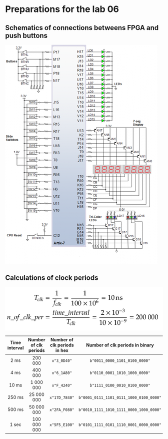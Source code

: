 # Preparations for the lab 06

## Schematics of connections betweens FPGA and push buttons
![Schematic](img/schematic_basic_io.png)

## Calculations of clock periods
![Equations](img/equations.png)

| **Time interval** | **Number of clk periods** | **Number of clk periods in hex**  | **Number of clk periods in binary**     | 
| :-:               | :-:                       | :-:                               | :-:                                     |
| 2&nbsp;ms         | 200 000                   | `x"3_0D40"`                       | `b"0011_0000_1101_0100_0000"`           |
| 4&nbsp;ms         | 400 000                   | `x"6_1A80"`                       | `b"0110_0001_1010_1000_0000"`           |
| 10&nbsp;ms        | 1 000 000                 | `x"F_4240"`                       | `b"1111_0100_0010_0100_0000"`           |
| 250&nbsp;ms       | 25 000 000                | `x"17D_7840"`                     | `b"0001_0111_1101_0111_1000_0100_0000"` |
| 500&nbsp;ms       | 50 000 000                | `x"2FA_F080"`                     | `b"0010_1111_1010_1111_0000_1000_0000"` |
| 1&nbsp;sec        | 100 000 000               | `x"5F5_E100"`                     | `b"0101_1111_0101_1110_0001_0000_0000"` |
